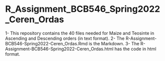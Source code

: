 # R_Assignment_BCB546_Spring2022_Ceren_Ordas

1- This repository contains the 40 files needed for Maize and Teosinte in Ascending and Descending orders (in text format).
2- The R-Assignment-BCB546-Spring2022-Ceren_Ordas.Rmd is the Markdown.
3- The R-Assignment-BCB546-Spring2022-Ceren_Ordas.html has the code in html format.